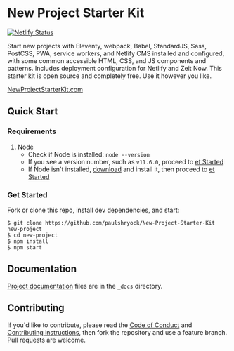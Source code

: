 # New Project Starter Kit

[![Netlify Status][deploy-status]](deploys)

Start new projects with Eleventy, webpack, Babel, StandardJS, Sass, PostCSS, PWA, service workers, and Netlify CMS installed and configured, with some common accessible HTML, CSS, and JS components and patterns. Includes deployment configuration for Netlify and Zeit Now. This starter kit is open source and completely free. Use it however you like.

[NewProjectStarterKit.com][npsk]

## Quick Start

### Requirements

1. Node
	- Check if Node is installed: `node --version`
	- If you see a version number, such as `v11.6.0`, proceed to [et Started](#get-started)
	- If Node isn't installed, [download][node-download] and install it, then proceed to [et Started](#get-started)

### Get Started

Fork or clone this repo, install dev dependencies, and start:

```shell
$ git clone https://github.com/paulshryock/New-Project-Starter-Kit new-project
$ cd new-project
$ npm install
$ npm start
```

## Documentation

[Project documentation][npsk-docs] files are in the `_docs` directory.

## Contributing

If you'd like to contribute, please read the [Code of Conduct][code-of-conduct] and [Contributing instructions][contributing], then fork the repository and use a feature branch. Pull requests are welcome.

[deploy-status]: https://api.netlify.com/api/v1/badges/a1031bfd-6642-45fe-9547-2438c4bc0de4/deploy-status
[deploys]: https://app.netlify.com/sites/npsk/deploys
[npsk]: https://newprojectstarterkit.com/
[node-download]: https://nodejs.org/en/download/
[npsk-docs]: https://docs.newprojectstarterkit.com/
[code-of-conduct]: blob/master/CODE_OF_CONDUCT.md
[contributing]: blob/master/CONTRIBUTING.md